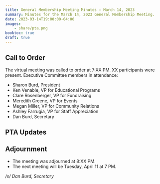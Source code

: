```yaml
---
title: General Membership Meeting Minutes — March 14, 2023
summary: Minutes for the March 14, 2023 General Membership Meeting.
date: 2023-03-14T19:00:00-04:00
images:
    - share/pta.png
booktoc: true
draft: true
---
```


## Call to Order

The virtual meeting was called to order at 7:XX PM. XX participants were present. Executive Committee members in attendance:
- Sharon Burd, President
- Ken Venable, VP for Educational Programs
- Clare Rosenberger, VP for Fundraising
- Meredith Greene, VP for Events
- Megan Miller, VP for Community Relations
- Ashley Farrugia, VP for Staff Appreciation
- Dan Burd, Secretary

## PTA Updates



## Adjournment

- The meeting was adjourned at 8:XX PM.
- The next meeting will be Tuesday, April 11 at 7 PM.

*/s/ Dan Burd, Secretary*